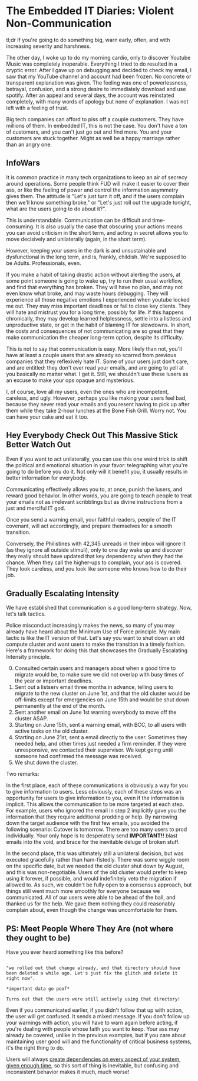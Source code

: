# The Embedded IT Diaries: Violent Non-Communication

tl;dr If you're going to do something big, warn early, often, and with increasing severity and harshness.

The other day, I woke up to do my morning cardio, only to discover Youtube Music was completely inoperable.
Everything I tried to do resulted in a cryptic error.
After I gave up on debugging and decided to check my email, I saw that my YouTube channel and account had been frozen.
No concrete or transparent explanation was given.
The feeling was one of powerlessness, betrayal, confusion, and a strong desire to immediately download and use spotify.
After an appeal and several days, the account was reinstated completely, with many words of apology but none of explanation.
I was not left with a feeling of trust.

Big tech companies can afford to piss off a couple customers.
They have millions of them.
In embedded IT, this is not the case.
You don't have a ton of customers, and you can't just go out and find more.
You and your customers are stuck together.
Might as well be a happy marriage rather than an angry one.

## InfoWars

It is common practice in many tech organizations to keep an air of secrecy around operations.
Some people think FUD will make it easier to cover their ass, or like the feeling of power and control the information asymmetry gives them.
The attitude is "Let's just turn it off, and if the users complain then we'll know something broke," or "Let's just roll out the upgrade tonight, what are the users going to do about it?".

This is understandable.
Communication can be difficult and time-consuming.
It is also usually the case that obscuring your actions means you can avoid criticism in the short term, and acting in secret allows you to move decisively and unilaterally (again, in the short term).

However, keeping your users in the dark is and unsustainable and dysfunctional in the long term, and is, frankly, childish.
We're supposed to be Adults. Professionals, even.

If you make a habit of taking drastic action without alerting the users, at some point someone is going to wake up, try to run their usual workflow, and find that everything has broken.
They will have no plan, and may not even know what broke, and may waste hours debugging.
They will experience all those negative emotions I experienced when youtube locked me out. 
They may miss important deadlines or fail to close key clients.
They will hate and mistrust you for a long time, possibly for life.
If this happens chronically, they may develop learned helplessness, settle into a listless and unproductive state, or get in the habit of blaming IT for slowdowns.
In short, the costs and consequences of not communicating are so great that they make communication the cheaper long-term option, despite its difficulty.

This is not to say that communication is easy.
More likely than not, you'll have at least a couple users that are already so scarred from previous companies that they reflexively hate IT.
Some of your users just don't care, and are entitled: they don't ever read your emails, and are going to yell at you basically no matter what.
I get it.
Still, we shouldn't use these lusers as an excuse to make your ops opaque and mysterious.

I, of course, love all my users, even the ones who are incompetent, careless, and ugly.
However, perhaps you like making your users feel bad, because they never read your emails and you resent having to pick up after them while they take 2-hour lunches at the Bone Fish Grill.
Worry not. You can have your cake and eat it too.

## Hey Everybody Check Out This Massive Stick Better Watch Out

Even if you want to act unilaterally, you can use this one weird trick to shift the political and emotional situation in your favor: telegraphing what you're going to do before you do it.
Not only will it benefit you, it usually results in better information for everybody.

Communicating effectively allows you to, at once, punish the lusers, and reward good behavior.
In other words, you are going to teach people to treat your emails not as irrelevant scribblings but as divine instructions from a just and merciful IT god.

Once you send a warning email, your faithful readers, people of the IT covenant, will act accordingly, and prepare themselves for a smooth transition.

Conversely, the Philistines with 42,345 unreads in their inbox will ignore it (as they ignore all outside stimuli), only to one day wake up and discover they really should have updated that key dependency when they had the chance.
When they call the higher-ups to complain, your ass is covered. 
They look careless, and you look like someone who knows how to do their job.

## Gradually Escalating Intensity

We have established that communication is a good long-term strategy.
Now, let's talk tactics.

Police misconduct increasingly makes the news, so many of you may already have heard about the Minimum Use of Force principle.
My main tactic is like the IT version of that.
Let's say you want to shut down an old compute cluster and want users to make the transition in a timely fashion.
Here's a framework for doing this that showcases the Gradually Escalating Intensity principle.

0. Consulted certain users and managers about when a good time to migrate would be, to make sure we did not overlap with busy times of the year or important deadlines.
1. Sent out a listserv email three months in advance, telling users to migrate to the new cluster on June 1st, and that the old cluster would be off-limits except for emergencies on June 15th and would be shut down permanently at the end of the month.
2. Sent another email on June 1st warning everybody to move off the cluster ASAP.
3. Starting on June 15th, sent a warning email, with BCC, to all users with active tasks on the old cluster.
4. Starting on June 21st, sent a email directly to the user. Sometimes they needed help, and other times just needed a firm reminder. If they were unresponsive, we contacted their supervisor. We kept going until someone had confirmed the message was received. 
5. We shut down the cluster. 

Two remarks:

In the first place, each of these communications is obviously a way for you to give information to users.
Less obviously, each of these steps was an opportunity for users to give information to you, even if the information is implicit.
This allows the communication to be more targeted at each step.
For example, users who ignored the email in step 2 implicitly gave you the information that they require additional prodding or help.
By narrowing down the target audience with the first few emails, you avoided the following scenario: Cutover is tomorrow. There are too many users to prod individually. Your only hope is to desperately send **IMPORTANT!!** blast emails into the void, and brace for the inevitable deluge of broken stuff.

In the second place, this was ultimately still a unilateral decision, but was executed gracefully rather than ham-fistedly.
There was some wiggle room on the specific date, but we needed the old cluster shut down by August, and this was non-negotiable.
Users of the old cluster would prefer to keep using it forever, if possible, and would indefinitely veto the migration if allowed to. 
As such, we couldn't be fully open to a consensus approach, but things still went much more smoothly for everyone because we communicated.
All of our users were able to be ahead of the ball, and thanked us for the help.
We gave them nothing they could reasonably complain about, even though the change was uncomfortable for them.

## PS: Meet People Where They Are (not where they ought to be)

Have you ever heard something like this before?

~~~

"we rolled out that change already, and that directory should have been deleted a while ago. Let's just fix the glitch and delete it right now".

*important data go poof*

Turns out that the users were still actively using that directory!

~~~

Even if you communicated earlier, if you didn't follow that up with action, the user will get confused. It sends a mixed message.
If you don't follow up your warnings with action, you will have to warn again before acting, if you're dealing with people whose faith you want to keep.
Your ass may already be covered, unlike in the previous examples, but if you care about maintaining user good will and the functionality of critical business systems, it's the right thing to do.

Users will always [create dependencies on every aspect of your system, given enough time](https://www.hyrumslaw.com/#), so this sort of thing is inevitable, but confusing and inconsistent behavior makes it much, much worse!
